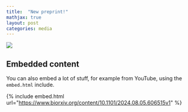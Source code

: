 ```yaml
---
title:  "New preprint!"
mathjax: true
layout: post
categories: media
---
```


![](https://niklas-mueller.github.io/files/oads_eeg_preprint_screenshot.png)


## Embedded content

You can also embed a lot of stuff, for example from YouTube, using the `embed.html` include.

{% include embed.html url="https://www.biorxiv.org/content/10.1101/2024.08.05.606515v1" %}

